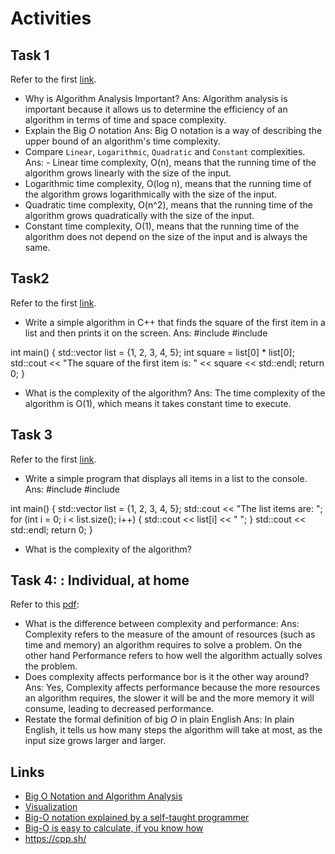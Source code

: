 # Activities

## Task 1

Refer to the first [link](#links).

- Why is Algorithm Analysis Important?
Ans: Algorithm analysis is important because it allows us to determine the efficiency of an algorithm in terms of time and space complexity.
- Explain the Big $O$ notation
Ans: Big O notation is a way of describing the upper bound of an algorithm's time complexity.
- Compare `Linear`, `Logarithmic`, `Quadratic` and `Constant` complexities.
Ans: - Linear time complexity, O(n), means that the running time of the algorithm grows linearly with the size of the input.
 - Logarithmic time complexity, O(log n), means that the running time of the algorithm grows logarithmically with the size of the input. 
 - Quadratic time complexity, O(n^2), means that the running time of the algorithm grows quadratically with the size of the input.
 - Constant time complexity, O(1), means that the running time of the algorithm does not depend on the size of the input and is always the same.

## Task2

Refer to the first [link](#links).

- Write a simple algorithm in C++ that finds the square of the first item in a list and then prints it on the screen.
Ans: 
#include <iostream>
#include <vector>

int main() {
  std::vector<int> list = {1, 2, 3, 4, 5};
  int square = list[0] * list[0];
  std::cout << "The square of the first item is: " << square << std::endl;
  return 0;
}

- What is the complexity of the algorithm?
Ans: The time complexity of the algorithm is O(1), which means it takes constant time to execute.

## Task 3

Refer to the first [link](#links).

- Write a simple program that displays all items in a list to the console.
Ans:
#include <iostream>
#include <vector>

int main() {
  std::vector<int> list = {1, 2, 3, 4, 5};
  std::cout << "The list items are: ";
  for (int i = 0; i < list.size(); i++) {
    std::cout << list[i] << " ";
  }
  std::cout << std::endl;
  return 0;
}

- What is the complexity of the algorithm?

## Task 4: : Individual, at home

Refer to this [pdf](./big_o.pdf):

- What is the difference between complexity and performance:
Ans: Complexity refers to the measure of the amount of resources (such as time and memory) an algorithm requires to solve a problem. On the other hand Performance refers to how well the algorithm actually solves the problem.
- Does complexity affects performance bor is it the other way around?
Ans: Yes, Complexity affects performance because the more resources an algorithm requires, the slower it will be and the more memory it will consume, leading to decreased performance.
- Restate the formal definition of big $O$ in plain English
Ans: In plain English, it tells us how many steps the algorithm will take at most, as the input size grows larger and larger.

## Links

- [Big O Notation and Algorithm Analysis ](https://stackabuse.com/big-o-notation-and-algorithm-analysis-with-python-examples/)
- [Visualization](https://www.cs.usfca.edu/~galles/visualization/Search.html)
- [Big-O notation explained by a self-taught programmer](https://justin.abrah.ms/computer-science/big-o-notation-explained.html)
- [Big-O is easy to calculate, if you know how](https://justin.abrah.ms/computer-science/how-to-calculate-big-o.html)
- https://cpp.sh/
